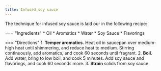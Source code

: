 ```yaml
---
title: Infused soy sauce
---
```


The technique for infused soy sauce is laid our in the following recipe:

=== "Ingredients"
    * Oil
    * Aromatics
    * Water
    * Soy Sauce
    * Flavorings

=== "Directions"
    1. **Temper aromatics.** Heat oil in saucepan over medium-high heat until shimmering, and reduce heat to medium. Stirring continuously, add aromatics, and cook 60 seconds until fragrant.
    2. **Boil.** Add water, bring to low boil, and cook 5 minutes. Add soy sauce and flavorings, and cook 60 seconds more.
    3. **Strain** solids from soy sauce.

[^1]: Sin, Lucas. ["Lucas Sin’s Fried Egg Over Rice | A Basic Chinese Dish."](https://www.youtube.com/watch?v=sczMvZ4WBog) _YouTube: Goldenthread._ 21 April 2023.

